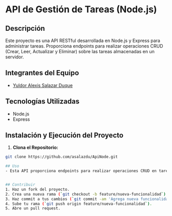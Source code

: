 # API de Gestión de Tareas (Node.js)

## Descripción
Este proyecto es una API RESTful desarrollada en Node.js y Express para administrar tareas. Proporciona endpoints para realizar operaciones CRUD (Crear, Leer, Actualizar y Eliminar) sobre las tareas almacenadas en un servidor.

## Integrantes del Equipo
- [Yuldor Alexis Salazar Duque](https://github.com/asalazdu)

## Tecnologías Utilizadas
- Node.js
- Express

## Instalación y Ejecución del Proyecto
1. **Clona el Repositorio:**
```bash
git clone https://github.com/asalazdu/ApiNode.git

## Uso
- Esta API proporciona endpoints para realizar operaciones CRUD en tareas.


## Contribuir
1. Haz un fork del proyecto.
2. Crea una nueva rama (`git checkout -b feature/nueva-funcionalidad`).
3. Haz commit a tus cambios (`git commit -am 'Agrega nueva funcionalidad'`).
4. Sube tu rama (`git push origin feature/nueva-funcionalidad`).
5. Abre un pull request.





